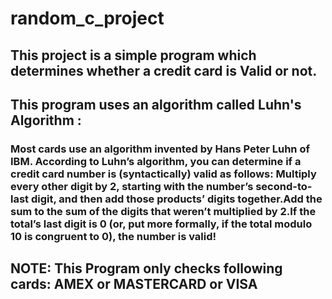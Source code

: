 # random_c_project
## This project is a simple program which determines whether a credit card is Valid or not. 
## This program uses an algorithm called Luhn's Algorithm : 
### Most cards use an algorithm invented by Hans Peter Luhn of IBM. According to Luhn’s algorithm, you can determine if a credit card number is (syntactically) valid as follows: Multiply every other digit by 2, starting with the number’s second-to-last digit, and then add those products’ digits together.Add the sum to the sum of the digits that weren’t multiplied by 2.If the total’s last digit is 0 (or, put more formally, if the total modulo 10 is congruent to 0), the number is valid!
## NOTE: This Program only checks following cards: AMEX or MASTERCARD or VISA
